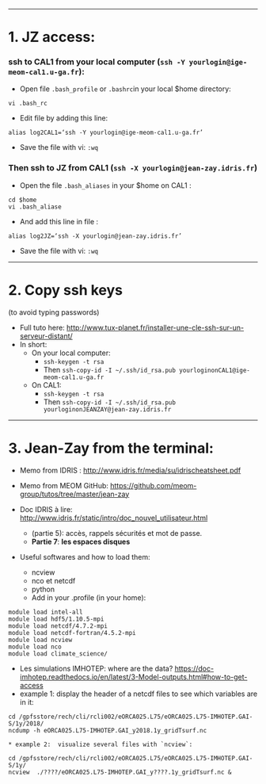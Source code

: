 
- - - -
# 1. JZ access:
### ssh to CAL1 from your local computer (`ssh -Y yourlogin@ige-meom-cal1.u-ga.fr`):
* Open file  `.bash_profile` or `.bashrc`in your local $home directory:

```
vi .bash_rc
```
* Edit file by adding this line:

```
alias log2CAL1=‘ssh -Y yourlogin@ige-meom-cal1.u-ga.fr’
```
* Save the file with vi: `:wq`
	

### Then ssh to JZ from CAL1 (`ssh -X yourlogin@jean-zay.idris.fr`)
* Open the file  `.bash_aliases`   in your $home on CAL1 :

```
cd $home
vi .bash_aliase
```
* And add this line in file :

```
alias log2JZ=‘ssh -X yourlogin@jean-zay.idris.fr’
```
* Save the file with vi: `:wq`
	
- - - -
# 2. Copy ssh keys
 (to avoid typing passwords)
* Full tuto here: http://www.tux-planet.fr/installer-une-cle-ssh-sur-un-serveur-distant/
* In short: 
	* On your local computer:
		*   `ssh-keygen -t rsa`
		* Then  `ssh-copy-id -I ~/.ssh/id_rsa.pub yourloginonCAL1@ige-meom-cal1.u-ga.fr`
	* On CAL1:
		*  `ssh-keygen -t rsa`
		* Then  `ssh-copy-id -I ~/.ssh/id_rsa.pub yourloginonJEANZAY@jean-zay.idris.fr`


- - - -
# 3. Jean-Zay from the terminal:
* Memo from IDRIS :  http://www.idris.fr/media/su/idrischeatsheet.pdf
* Memo from MEOM GitHub: https://github.com/meom-group/tutos/tree/master/jean-zay
* Doc IDRIS à lire: http://www.idris.fr/static/intro/doc_nouvel_utilisateur.html
	* (partie 5): accès, rappels sécurités et mot de passe.
	* **Partie 7**: **les espaces disques**

* Useful softwares and how to load them:
	* ncview
	* nco et netcdf
	* python
	* Add in your .profile (in your home): 
```
module load intel-all
module load hdf5/1.10.5-mpi
module load netcdf/4.7.2-mpi
module load netcdf-fortran/4.5.2-mpi
module load ncview
module load nco
module load climate_science/
```

* Les simulations IMHOTEP: where are the data?
https://doc-imhotep.readthedocs.io/en/latest/3-Model-outputs.html#how-to-get-access
* example 1: display the header of a netcdf files to see which variables are in it:
```
cd /gpfsstore/rech/cli/rcli002/eORCA025.L75/eORCA025.L75-IMHOTEP.GAI-S/1y/2018/
ncdump -h eORCA025.L75-IMHOTEP.GAI_y2018.1y_gridTsurf.nc
```

	* example 2:  visualize several files with `ncview`:
```
cd /gpfsstore/rech/cli/rcli002/eORCA025.L75/eORCA025.L75-IMHOTEP.GAI-S/1y/
ncview  ./????/eORCA025.L75-IMHOTEP.GAI_y????.1y_gridTsurf.nc &
```

